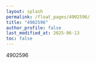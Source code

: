 ```yaml
---
layout: splash
permalink: /float_pages/4902596/
title: "4902596"
author_profile: false
last_modified_at: 2025-06-13
toc: false
---
```

 
4902596
